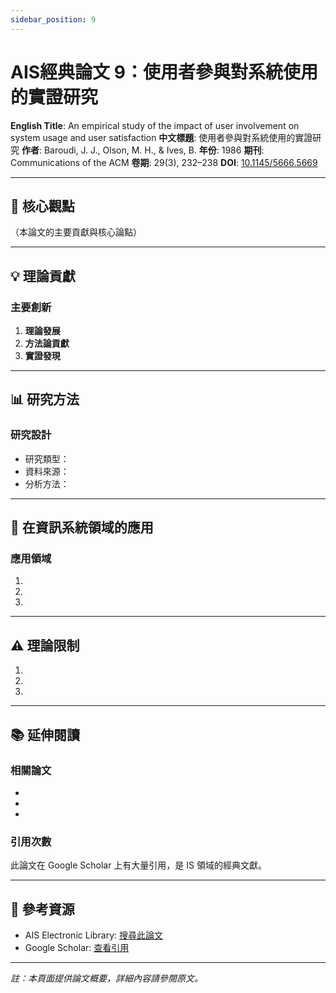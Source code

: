 ```yaml
---
sidebar_position: 9
---
```


# AIS經典論文 9：使用者參與對系統使用的實證研究

**English Title**: An empirical study of the impact of user involvement on system usage and user satisfaction
**中文標題**: 使用者參與對系統使用的實證研究
**作者**: Baroudi, J. J., Olson, M. H., & Ives, B.
**年份**: 1986
**期刊**: Communications of the ACM
**卷期**: 29(3), 232–238
**DOI**: [10.1145/5666.5669](https://doi.org/10.1145/5666.5669)

---

## 📌 核心觀點

（本論文的主要貢獻與核心論點）

---

## 💡 理論貢獻

### 主要創新

1. **理論發展**
2. **方法論貢獻**
3. **實證發現**

---

## 📊 研究方法

### 研究設計

- 研究類型：
- 資料來源：
- 分析方法：

---

## 🎯 在資訊系統領域的應用

### 應用領域

1.
2.
3.

---

## ⚠️ 理論限制

1.
2.
3.

---

## 📚 延伸閱讀

### 相關論文

-
-
-

### 引用次數

此論文在 Google Scholar 上有大量引用，是 IS 領域的經典文獻。

---

## 🔗 參考資源

- AIS Electronic Library: [搜尋此論文](https://aisel.aisnet.org/)
- Google Scholar: [查看引用](https://scholar.google.com/)

---

*註：本頁面提供論文概要，詳細內容請參閱原文。*
